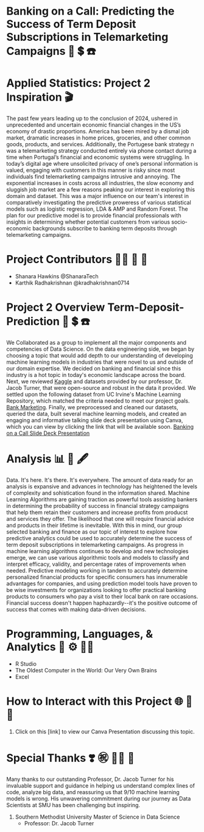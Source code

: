 # Banking on a Call: Predicting the Success of Term Deposit Subscriptions in Telemarketing Campaigns :bank: :heavy_dollar_sign: :telephone:

# Applied Statistics: Project 2 Inspiration  :clapper:
The past few years leading up to the conclusion of 2024, ushered in unprecedented and uncertain economic financial changes in the US’s economy of drastic proportions. America has been mired by a dismal job market, dramatic increases in home prices, groceries, and other common goods, products, and services. Additionally, the Portugese bank strategy n was a telemarketing strategy conducted entirely via phone contact during a time when Portugal’s financial and economic systems were struggling. In today’s digital age where unsolicited privacy of one’s personal information is valued, engaging with customers in this manner is risky since most individuals find telemarketing campaigns intrusive and annoying. The exponential increases in costs across all industries, the slow economy and sluggish job market are a few reasons peaking our interest in exploring this domain and dataset. This was a major influence on our team's interest in comparatively investigating the predictive proweress of various statistical models such as logistic regression, LDA & AMP and Random Forest. The plan for our predictive model is to provide financial professionals with insights in determining whether potential customers from various socio-economic backgrounds subscribe to banking term deposits through telemarketing campaigns.

# Project Contributors :woman_technologist: :thought_balloon: :name_badge:
  - Shanara Hawkins @ShanaraTech
  - Karthik Radhakrishnan @kradhakrishnan0714
  
# Project 2 Overview Term-Deposit-Prediction :bank: :heavy_dollar_sign: :telephone:
We Collaborated as a group to implement all the major components and competencies of Data Science. On the data engineering side, we began by choosing a topic that would add depth to our understanding of developing machine learning models in industries that were novel to us and outside of our domain expertise. We decided on banking and financial since this industry is a hot topic in today's economic landscape across the board. Next, we reviewed [Kaggle](https://www.kaggle.com/) and datasets provided by our professor, Dr. Jacob Turner,  that were open-source and robust in the data it provided. We settled upon the following dataset from UC Irvine's Machine Learning Repository, which matched the criteria needed to meet our project goals. [Bank Marketing](https://archive.ics.uci.edu/ml/datasets/Bank+Marketing). Finally, we preprocessed and cleaned our datasets, queried the data, built several machine learning models, and created an engaging and informative talking slide deck presentation using Canva, which you can view by clicking the link that will be available soon. [ Banking on a Call Slide Deck Presentation]()

# Analysis :bar_chart: :green_apple: :fountain_pen:
Data. It's here. It's there. It's everywhere. The amount of data ready for an analysis is expansive and advances in technology has heightened the levels of complexity and sohistication found in the information shared. Machine Learning Algorithms are gaining traction as powerful tools assisting bankers in determining the probability of success in financial strategy campaigns that help them retain their customers and increase profits from producst and services they offer. The likelihood that one will require financial advice and products in their lifetime is inevitable. With this in mind, our group selected banking and finance as our topic of interest to explore how predictive analytics could be used to accurately determine the success of term deposit subscriptions in telemarketing campaigns. As progress in machine learning algorithms continues to develop and new technologies emerge, we can use various algorithmic tools and models to classify and interpret efficacy, validity, and percentage rates of improvements when needed. Predictive modeling working in tandem to accurately determine personalized financial products for specific consumers has innumerable advantages for companies, and using prediction model tools have proven to be wise investments for organizations looking to offer practical banking products to consumers who pay a visit to their local bank on rare occasions. Financial success doesn't happen haphazardly--it's the positive outcome of success that comes with making data-driven decisions.  

# Programming, Languages, & Analytics :signal_strength: :gear: :man_technologist:
  - R Studio
  - The Oldest Computer in the World: Our Very Own Brains
  - Excel
  
# How to Interact with this Project :globe_with_meridians: :open_file_folder: :link:
1. Click on this [link] to view our Canva Presentation discussing this topic.
   
# Special Thanks :heavy_heart_exclamation: :congratulations: :man_student: :tada:
Many thanks to our outstanding Professor, Dr. Jacob Turner for his invaluable support and guidance in helping us understand complex lines of code, analyze big data, and reassuring us that 9/10 machine learning models is wrong. His unwavering commitment during our journey as Data Scientists at SMU has been challenging but inspiring.
  1. Southern Methodist University Master of Science in Data Science
     - Professor: Dr. Jacob Turner
     
